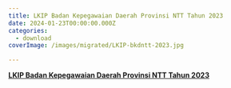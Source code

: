 ```yaml
---
title: LKIP Badan Kepegawaian Daerah Provinsi NTT Tahun 2023
date: 2024-01-23T00:00:00.000Z
categories:
  - download
coverImage: /images/migrated/LKIP-bkdntt-2023.jpg

---
```


[**LKIP Badan Kepegawaian Daerah Provinsi NTT Tahun 2023**](https://bkd.nttprov.go.id/web/wp-content/uploads/2024/06/3.5-LKIP-BKD-Tahun-2023.pdf)
